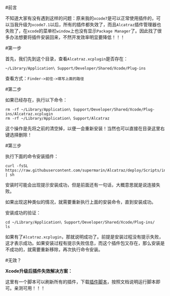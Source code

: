 #前言

不知道大家有没有遇到这样的问题：原来我的`xcode7`是可以正常使用插件的，可以当我升级为`xcode7.1`以后，所有的插件都失效了，而且`Alcatraz`插件管理器也失败了，在`xcode`的菜单栏`window`上也没有显示`Package Manager`了。因此找了很多办法想要将插件安装回来，不然开发效率明显要降低！！！

#第一步


首先，我们先到这个目录，查看`Alcatraz.xcplugin`是否存在：

```
~/Library/Application\ Support/Developer/Shared/Xcode/Plug-ins
```

查看方式：`Finder->前往->填写上面的路径`

#第二步


如果已经存在，执行以下命令：

```
rm -rf ~/Library/Application\ Support/Developer/Shared/Xcode/Plug-ins/Alcatraz.xcplugin
rm -rf ~/Library/Application\ Support/Alcatraz
```

这个操作是先将之前的清空掉，以便一会重新安装！当然也可以直接在目录这里右键选择删除！

#第三步

		
执行下面的命令安装插件：

```
curl -fsSL https://raw.githubusercontent.com/supermarin/Alcatraz/deploy/Scripts/install.sh | sh
```

安装时可能会出现提示安装成功，但是前面还有一句话，大概意思就是说连接失败。

如果出现这种类似的情况，就需要重新执行上面的安装命令，直到安装成功。

安装成功的验证：

```
cd ~/Library/Application\ Support/Developer/Shared/Xcode/Plug-ins/
ls 
```

如果有了`Alcatraz.xcplugin`，那就说明成功了。前提是安装过程没有提示失败，这才表示成功。如果安装过程有提示失败信息，而这个插件包又存在，那么安装是不成功的，就需要重新移除，再次执行命令安装。

#无效？

**Xcode升级后插件失效解决方案：**

这里有一个脚本可以刷新所有的插件，下载[插件脚本](https://github.com/cikelengfeng/RPAXU)，按照文档说明运行脚本即可。亲测可用！！！

